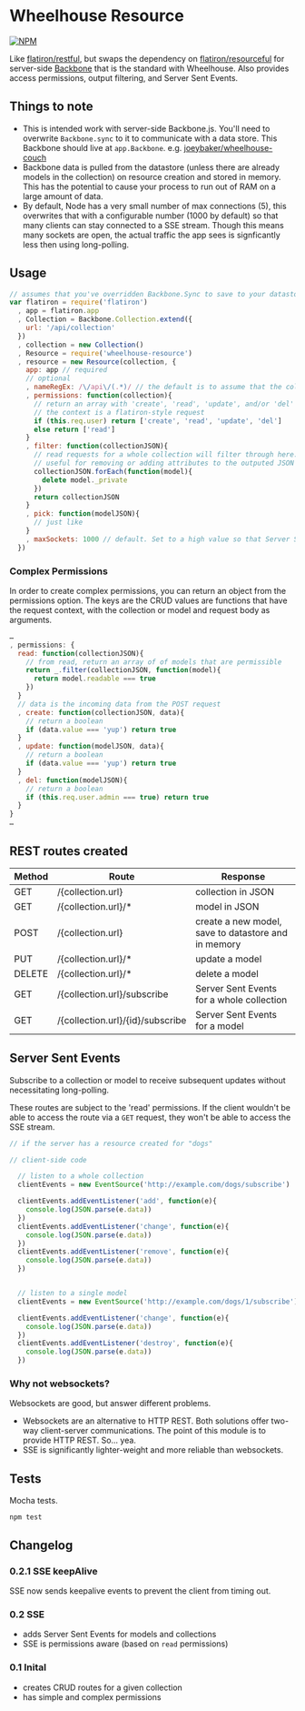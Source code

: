 Wheelhouse Resource
===================

[![NPM](https://nodei.co/npm/wheelhouse-resource.png)](https://nodei.co/npm/wheelhouse-resource/)

Like [flatiron/restful](https://github.com/flatiron/restful), but swaps the dependency on [flatiron/resourceful](https://github.com/flatiron/resourceful) for server-side [Backbone](https://github.com/jashkenas/backbone) that is the standard with Wheelhouse. Also provides access permissions, output filtering, and Server Sent Events.

## Things to note
* This is intended work with server-side Backbone.js. You'll need to overwrite `Backbone.sync` to it to communicate with a data store. This Backbone should live at `app.Backbone`. e.g. [joeybaker/wheelhouse-couch](https://github.com/joeybaker/wheelhouse-couch)
* Backbone data is pulled from the datastore (unless there are already models in the collection) on resource creation and stored in memory. This has the potential to cause your process to run out of RAM on a large amount of data.
* By default, Node has a very small number of max connections (5), this overwrites that with a configurable number (1000 by default) so that many clients can stay connected to a SSE stream. Though this means many sockets are open, the actual traffic the app sees is signficantly less then using long-polling.

## Usage

```js
// assumes that you've overridden Backbone.Sync to save to your datastore.
var flatiron = require('flatiron')
  , app = flatiron.app
  , Collection = Backbone.Collection.extend({
    url: '/api/collection'
  })
  , collection = new Collection()
  , Resource = require('wheelhouse-resource')
  , resource = new Resource(collection, {
    app: app // required
    // optional
    , nameRegEx: /\/api\/(.*)/ // the default is to assume that the collection's url is used to name collection, if your collection's name doesn't match the url, the first match of this regex will be used to pull the name from the url
    , permissions: function(collection){
      // return an array with 'create', 'read', 'update', and/or 'del'
      // the context is a flatiron-style request
      if (this.req.user) return ['create', 'read', 'update', 'del']
      else return ['read']
    }
    , filter: function(collectionJSON){
      // read requests for a whole collection will filter through here.
      // useful for removing or adding attributes to the outputed JSON
      collectionJSON.forEach(function(model){
        delete model._private
      })
      return collectionJSON
    }
    , pick: function(modelJSON){
      // just like
    }
    , maxSockets: 1000 // default. Set to a high value so that Server Sent Events can connect to many clients
  })


```

### Complex Permissions
In order to create complex permissions, you can return an object from the permissions option. The keys are the CRUD values are functions that have the request context, with the collection or model and request body as arguments.

```js
…
, permissions: {
  read: function(collectionJSON){
    // from read, return an array of of models that are permissible
    return _.filter(collectionJSON, function(model){
      return model.readable === true
    })
  }
  // data is the incoming data from the POST request
  , create: function(collectionJSON, data){
    // return a boolean
    if (data.value === 'yup') return true
  }
  , update: function(modelJSON, data){
    // return a boolean
    if (data.value === 'yup') return true
  }
  , del: function(modelJSON){
    // return a boolean
    if (this.req.user.admin === true) return true
  }
}
…
```

## REST routes created

| Method  | Route                     | Response
|---------|---------------------------|---------------------------|
| GET     | /{collection.url}         | collection in JSON        |
| GET     | /{collection.url}/*       | model in JSON
| POST    | /{collection.url}         | create a new model, save to datastore and in memory
| PUT     | /{collection.url}/*       | update a model
| DELETE  | /{collection.url}/*       | delete a model
| GET     | /{collection.url}/subscribe | Server Sent Events for a whole collection |
| GET     | /{collection.url}/{id}/subscribe | Server Sent Events for a model |

## Server Sent Events

Subscribe to a collection or model to receive subsequent updates without necessitating long-polling.

These routes are subject to the 'read' permissions. If the client wouldn't be able to access the route via a `GET` request, they won't be able to access the SSE stream.

```js
// if the server has a resource created for "dogs"

// client-side code

  // listen to a whole collection
  clientEvents = new EventSource('http://example.com/dogs/subscribe')

  clientEvents.addEventListener('add', function(e){
    console.log(JSON.parse(e.data))
  })
  clientEvents.addEventListener('change', function(e){
    console.log(JSON.parse(e.data))
  })
  clientEvents.addEventListener('remove', function(e){
    console.log(JSON.parse(e.data))
  })


  // listen to a single model
  clientEvents = new EventSource('http://example.com/dogs/1/subscribe')

  clientEvents.addEventListener('change', function(e){
    console.log(JSON.parse(e.data))
  })
  clientEvents.addEventListener('destroy', function(e){
    console.log(JSON.parse(e.data))
  })
```

### Why not websockets?
Websockets are good, but answer different problems.

* Websockets are an alternative to HTTP REST. Both solutions offer two-way client-server communications. The point of this module is to provide HTTP REST. So… yea.
* SSE is significantly lighter-weight and more reliable than websockets.

## Tests

Mocha tests.

```shell
npm test
```

## Changelog

### 0.2.1 SSE keepAlive
SSE now sends keepalive events to prevent the client from timing out.

### 0.2 SSE
* adds Server Sent Events for models and collections
* SSE is permissions aware (based on `read` permissions)

### 0.1 Inital
* creates CRUD routes for a given collection
* has simple and complex permissions
